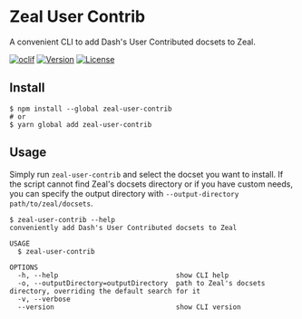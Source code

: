 # Zeal User Contrib

A convenient CLI to add Dash's User Contributed docsets to Zeal.

[![oclif](https://img.shields.io/badge/cli-oclif-brightgreen.svg)](https://oclif.io)
[![Version](https://img.shields.io/npm/v/zeal-user-contrib.svg)](https://npmjs.org/package/zeal-user-contrib)
[![License](https://img.shields.io/npm/l/zeal-user-contrib.svg)](https://github.com/jmerle/zeal-user-contrib/blob/master/package.json)

## Install

```
$ npm install --global zeal-user-contrib
# or
$ yarn global add zeal-user-contrib
```

## Usage

Simply run `zeal-user-contrib` and select the docset you want to install. If the script cannot find Zeal's docsets directory or if you have custom needs, you can specify the output directory with `--output-directory path/to/zeal/docsets`. 

```
$ zeal-user-contrib --help
conveniently add Dash's User Contributed docsets to Zeal

USAGE
  $ zeal-user-contrib

OPTIONS
  -h, --help                             show CLI help
  -o, --outputDirectory=outputDirectory  path to Zeal's docsets directory, overriding the default search for it
  -v, --verbose
  --version                              show CLI version
```
